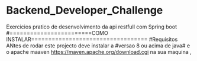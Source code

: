 # Backend_Developer_Challenge
Exercicios pratico de desenvolvimento da api restfull com Spring boot
#========================COMO INSTALAR==================================
#Requisitos
ANtes de rodar este projecto deve instalar a #versao 8 ou acima  de java# e o apache maaven https://maven.apache.org/download.cgi na sua maquina ,
